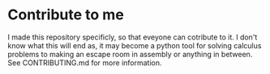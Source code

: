 # Contribute to me
I made this repository specificly, so that eveyone can cotribute to it.
I don't know what this will end as, it may become a python tool for solving calculus problems to making an escape room in assembly or anything in between. See CONTRIBUTING.md for more information.
